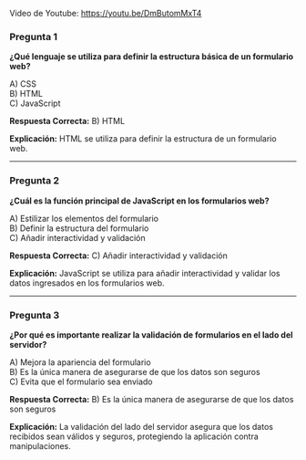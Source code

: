 
Video de Youtube: https://youtu.be/DmButomMxT4 

### Pregunta 1

**¿Qué lenguaje se utiliza para definir la estructura básica de un formulario web?**

A) CSS  
B) HTML  
C) JavaScript  

**Respuesta Correcta:** B) HTML

**Explicación:** HTML se utiliza para definir la estructura de un formulario web.

---

### Pregunta 2

**¿Cuál es la función principal de JavaScript en los formularios web?**

A) Estilizar los elementos del formulario  
B) Definir la estructura del formulario  
C) Añadir interactividad y validación  

**Respuesta Correcta:** C) Añadir interactividad y validación

**Explicación:** JavaScript se utiliza para añadir interactividad y validar los datos ingresados en los formularios web.

---

### Pregunta 3

**¿Por qué es importante realizar la validación de formularios en el lado del servidor?**

A) Mejora la apariencia del formulario  
B) Es la única manera de asegurarse de que los datos son seguros  
C) Evita que el formulario sea enviado  

**Respuesta Correcta:** B) Es la única manera de asegurarse de que los datos son seguros

**Explicación:** La validación del lado del servidor asegura que los datos recibidos sean válidos y seguros, protegiendo la aplicación contra manipulaciones.